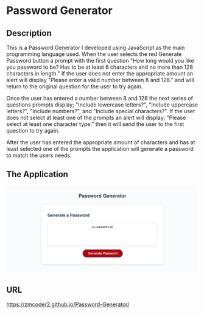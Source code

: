 # Password Generator

## Description

This is a Password Generator I developed using JavaScript as the main programming language used.
When the user selects the red Generate Password button a prompt with the first question "How long would
you like you password to be? Has to be at least 8 characters and no more than 128 characters in length."
If the user does not enter the appropriate amount an alert will display "Please enter a valid number between 8 and 128."
and will return to the original question for the user to try again.

Once the user has entered a number between 8 and 128 the next series of questions prompts display;
"Include lowercase letters?", "Include uppercase letters?", "Include numbers?", and "Include special characters?".
If the user does not select at least one of the prompts an alert will display; "Please select at least one character type." then
it will send the user to the first question to try again.

After the user has entered the appropriate amount of characters and has at least selected one of the prompts the application
will generate a password to match the users needs.
## The Application

!["This is a screenshot of my Password Generator."](screenshot.png)

## URL
https://zmcoder2.github.io/Password-Generator/
